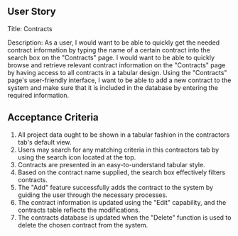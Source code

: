 ## User Story
Title: Contracts

Description: As a user, I would want to be able to quickly get the needed contract information by typing the name of 	a certain contract into the search box on the "Contracts" page. I would want to be able to quickly browse and retrieve relevant contract information on the "Contracts" page by having access to all contracts in a tabular design. Using the "Contracts" page's user-friendly interface, I want to be able to add a new contract to the system and make sure that it is included in the database by entering the required information. 

## Acceptance Criteria
1. All project data ought to be shown in a tabular fashion in the contractors tab's default view.
2. Users may search for any matching criteria in this contractors tab by using the search icon located at the top.
3. Contracts are presented in an easy-to-understand tabular style.
4. Based on the contract name supplied, the search box effectively filters contracts.
5. The "Add" feature successfully adds the contract to the system by guiding the user through the necessary processes.
6. The contract information is updated using the "Edit" capability, and the contracts table reflects the modifications.
7. The contracts database is updated when the "Delete" function is used to delete the chosen contract from the system.